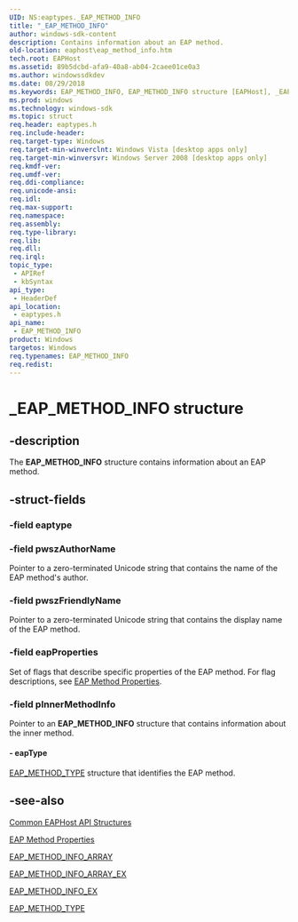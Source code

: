 ```yaml
---
UID: NS:eaptypes._EAP_METHOD_INFO
title: "_EAP_METHOD_INFO"
author: windows-sdk-content
description: Contains information about an EAP method.
old-location: eaphost\eap_method_info.htm
tech.root: EAPHost
ms.assetid: 89b5dcbd-afa9-40a8-ab04-2caee01ce0a3
ms.author: windowssdkdev
ms.date: 08/29/2018
ms.keywords: EAP_METHOD_INFO, EAP_METHOD_INFO structure [EAPHost], _EAP_METHOD_INFO, eaphost.eap_method_info, eaptypes/EAP_METHOD_INFO
ms.prod: windows
ms.technology: windows-sdk
ms.topic: struct
req.header: eaptypes.h
req.include-header: 
req.target-type: Windows
req.target-min-winverclnt: Windows Vista [desktop apps only]
req.target-min-winversvr: Windows Server 2008 [desktop apps only]
req.kmdf-ver: 
req.umdf-ver: 
req.ddi-compliance: 
req.unicode-ansi: 
req.idl: 
req.max-support: 
req.namespace: 
req.assembly: 
req.type-library: 
req.lib: 
req.dll: 
req.irql: 
topic_type:
 - APIRef
 - kbSyntax
api_type:
 - HeaderDef
api_location:
 - eaptypes.h
api_name:
 - EAP_METHOD_INFO
product: Windows
targetos: Windows
req.typenames: EAP_METHOD_INFO
req.redist: 
---
```


# _EAP_METHOD_INFO structure


## -description


 The <b>EAP_METHOD_INFO</b> structure contains  information about an EAP method.


## -struct-fields




### -field eaptype

 


### -field pwszAuthorName

Pointer to a zero-terminated Unicode string that contains the name of the EAP method's author.


### -field pwszFriendlyName

Pointer to a zero-terminated Unicode string that contains the display name of the EAP method.


### -field eapProperties

Set of flags that describe specific properties of the EAP method. For flag descriptions, see <a href="https://msdn.microsoft.com/10407b85-5d2c-4c75-9b65-a0d65d4cc7ab">EAP Method Properties</a>.


### -field pInnerMethodInfo

Pointer to an <b>EAP_METHOD_INFO</b> structure that contains information about the inner method.


#### - eapType


<a href="https://msdn.microsoft.com/47702dd9-d9c2-4dd5-a12d-23a55b031d27">EAP_METHOD_TYPE</a> structure that identifies the EAP method.


## -see-also




<a href="https://msdn.microsoft.com/f6f3b909-1e89-47f8-853c-c0f3f2414817">Common EAPHost API Structures</a>



<a href="https://msdn.microsoft.com/10407b85-5d2c-4c75-9b65-a0d65d4cc7ab">EAP Method Properties</a>



<a href="https://msdn.microsoft.com/a3e2d5c0-eacd-46de-b092-6fd749870881">EAP_METHOD_INFO_ARRAY</a>



<a href="https://msdn.microsoft.com/3deb04da-3071-4ddd-a7cb-82a1c47c3677">EAP_METHOD_INFO_ARRAY_EX</a>



<a href="https://msdn.microsoft.com/2d25f418-2130-4f9c-b3f4-f639dfba020a">EAP_METHOD_INFO_EX</a>



<a href="https://msdn.microsoft.com/47702dd9-d9c2-4dd5-a12d-23a55b031d27">EAP_METHOD_TYPE</a>
 

 

